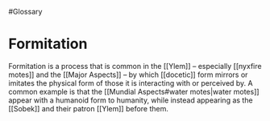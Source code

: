 #Glossary 
# Formitation

Formitation is a process that is common in the [[Ylem]] – especially [[nyxfire motes]] and the [[Major Aspects]] – by which [[docetic]] form mirrors or imitates the physical form of those it is interacting with or perceived by. A common example is that the [[Mundial Aspects#water motes|water motes]] appear with a humanoid form to humanity, while instead appearing as the [[Sobek]] and their patron [[Ylem]] before them.